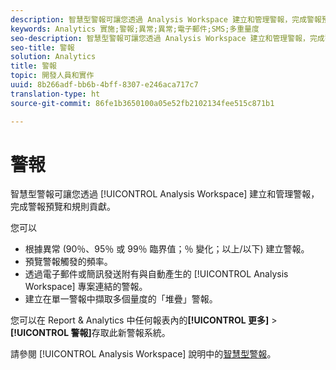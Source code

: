 ```yaml
---
description: 智慧型警報可讓您透過 Analysis Workspace 建立和管理警報，完成警報預覽和規則貢獻。
keywords: Analytics 實施;警報;異常;異常;電子郵件;SMS;多重量度
seo-description: 智慧型警報可讓您透過 Analysis Workspace 建立和管理警報，完成警報預覽和規則貢獻。
seo-title: 警報
solution: Analytics
title: 警報
topic: 開發人員和實作
uuid: 8b266adf-bb6b-4bff-8307-e246aca717c7
translation-type: ht
source-git-commit: 86fe1b3650100a05e52fb2102134fee515c871b1

---
```



# 警報

智慧型警報可讓您透過 [!UICONTROL Analysis Workspace] 建立和管理警報，完成警報預覽和規則貢獻。

您可以

* 根據異常 (90％、95％ 或 99％ 臨界值；％ 變化；以上/以下) 建立警報。
* 預覽警報觸發的頻率。
* 透過電子郵件或簡訊發送附有與自動產生的 [!UICONTROL Analysis Workspace] 專案連結的警報。
* 建立在單一警報中擷取多個量度的「堆疊」警報。

您可以在 Report &amp; Analytics 中任何報表內的&#x200B;**[!UICONTROL 更多]** &gt; **[!UICONTROL 警報]**&#x200B;存取此新警報系統。

請參閱 [!UICONTROL Analysis Workspace] 說明中的[智慧型警報](https://marketing.adobe.com/resources/help/zh_TW/analytics/analysis-workspace/intellligent_alerts.html)。
